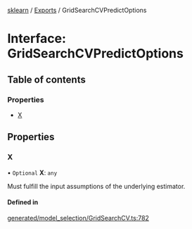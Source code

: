 [sklearn](../readme.md) / [Exports](../modules.md) / GridSearchCVPredictOptions

# Interface: GridSearchCVPredictOptions

## Table of contents

### Properties

- [X](GridSearchCVPredictOptions.md#x)

## Properties

### X

• `Optional` **X**: `any`

Must fulfill the input assumptions of the underlying estimator.

#### Defined in

[generated/model_selection/GridSearchCV.ts:782](https://github.com/transitive-bullshit/scikit-learn-ts/blob/367336a/packages/sklearn/src/generated/model_selection/GridSearchCV.ts#L782)
